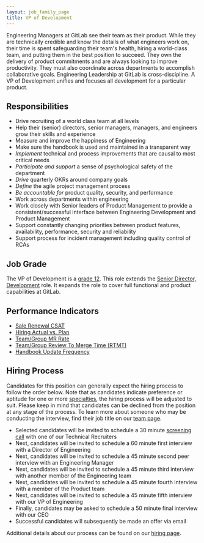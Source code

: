 ```yaml
---
layout: job_family_page
title: VP of Development
---
```


Engineering Managers at GitLab see their team as their product. While they are technically credible and know the details of what engineers work on, their time is spent safeguarding their team's health, hiring a world-class team, and putting them in the best position to succeed. They own the delivery of product commitments and are always looking to improve productivity. They must also coordinate across departments to accomplish collaborative goals. Engineering Leadership at GitLab is cross-discipline. A VP of Development unifies and focuses all development for a particular product.

## Responsibilities

* Drive recruiting of a world class team at all levels
* Help their (senior) directors, senior managers, managers, and engineers grow their skills and experience
* Measure and improve the happiness of Engineering
* Make sure the handbook is used and maintained in a transparent way
* _Implement_ technical and process improvements that are causal to most critical needs
* _Participate and support_ a sense of psychological safety of the department
* _Drive_ quarterly OKRs around company goals
* _Define_ the agile project management process
* _Be accountable for_ product quality, security, and performance
* Work across departments within engineering
* Work closely with Senior leaders of Product Management to provide a consistent/successful interface between Engineering Development and Product Management
* Support constantly changing priorities between product features, availability, performance, security and reliability
* Support process for incident management including quality control of RCAs

## Job Grade

The VP of Development is a [grade 12](/handbook/total-rewards/compensation/compensation-calculator/#gitlab-job-grades).  This role extends the [Senior Director, Development](#senior-director-development) role.  It expands the role to cover full functional and product capabilities at GitLab.

## Performance Indicators

* [Sale Renewal CSAT](/handbook/engineering/development/performance-indicators/#sales-renewal-csat)
* [Hiring Actual vs. Plan](/handbook/engineering/performance-indicators/#engineering-hiring-actual-vs-plan)
* [Team/Group MR Rate](/handbook/engineering/development/performance-indicators/#mr-rate)
* [Team/Group Review To Merge Time (RTMT)](/handbook/engineering/development/performance-indicators/#review-to-merge-time-rtmt)
* [Handbook Update Frequency](/handbook/engineering/development/performance-indicators/#handbook-update-frequency)

## Hiring Process

Candidates for this position can generally expect the hiring process to follow the order below. Note that as candidates indicate preference or aptitude for one or more [specialties](#specialties), the hiring process will be adjusted to suit. Please keep in mind that candidates can be declined from the position at any stage of the process. To learn more about someone who may be conducting the interview, find their job title on our [team page](/company/team).

* Selected candidates will be invited to schedule a 30 minute [screening call](/handbook/hiring/#screening-call) with one of our Technical Recruiters
* Next, candidates will be invited to schedule a 60 minute first interview with a Director of Engineering
* Next, candidates will be invited to schedule a 45 minute second peer interview with an Engineering Manager
* Next, candidates will be invited to schedule a 45 minute third interview with another member of the Engineering team
* Next, candidates will be invited to schedule a 45 minute fourth interview with a member of the Product team
* Next, candidates will be invited to schedule a 45 minute fifth interview with our VP of Engineering
* Finally, candidates may be asked to schedule a 50 minute final interview with our CEO
* Successful candidates will subsequently be made an offer via email

Additional details about our process can be found on our [hiring page](/handbook/hiring).